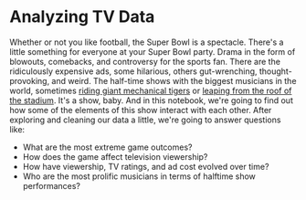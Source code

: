 # Analyzing TV Data
 
Whether or not you like football, the Super Bowl is a spectacle. There's a little something for everyone at your Super Bowl party. Drama in the form of blowouts, comebacks, and controversy for the sports fan. There are the ridiculously expensive ads, some hilarious, others gut-wrenching, thought-provoking, and weird. The half-time shows with the biggest musicians in the world, sometimes  [riding giant mechanical tigers](https://youtu.be/ZD1QrIe--_Y?t=14)  or  [leaping from the roof of the stadium](https://youtu.be/mjrdywp5nyE?t=62). It's a show, baby. And in this notebook, we're going to find out how some of the elements of this show interact with each other. After exploring and cleaning our data a little, we're going to answer questions like:

-   What are the most extreme game outcomes?
-   How does the game affect television viewership?
-   How have viewership, TV ratings, and ad cost evolved over time?
-   Who are the most prolific musicians in terms of halftime show performances?
